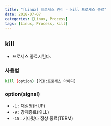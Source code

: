 ```yaml
---
title: "[Linux] 프로세스 관리 - kill 프로세스 종료"
date: 2018-07-07
categories: [Linux, Process]
tags: [Linux, Process, kill]
---
```


## kill

- 프로세스 종료시킨다.

### 사용법

```bash
kill (option) [PID:프로세스 아이디]
```

### option(signal)

- `-1` : 재실행(HUP)
- `-9` : 강제종료(KILL)
- `-15` : 기다렸다 정상 종료(TERM)